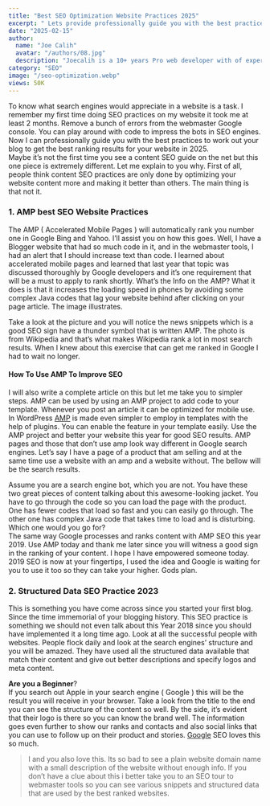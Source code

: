 ```yaml
---
title: "Best SEO Optimization Website Practices 2025"
excerpt: " Lets provide professionally guide you with the best practices to work out your website to get the best ranking results for your website in 2025.  "
date: "2025-02-15"
author:
  name: "Joe Calih"
  avatar: "/authors/08.jpg"
  description: "Joecalih is a 10+ years Pro web developer with of experience in React and Next.js."
category: "SEO"
image: "/seo-optimization.webp"
views: 50K
---
```



To know what search engines would appreciate in a website is a task. I remember my first time doing SEO practices on my website it took me at least 2 months. Remove a bunch of errors from the webmaster Google console. You can play around with code to impress the bots in SEO engines. Now I can professionally guide you with the best practices to work out your blog to get the best ranking results for your website in 2025.  
Maybe it’s not the first time you see a content SEO guide on the net but this one piece is extremely different. Let me explain to you why. First of all, people think content SEO practices are only done by optimizing your website content more and making it better than others. The main thing is that not it.

### 1. AMP best SEO Website Practices

The AMP ( Accelerated Mobile Pages ) will automatically rank you number one in Google Bing and Yahoo. I’ll assist you on how this goes. Well, I have a Blogger website that had so much code in it, and in the webmaster tools, I had an alert that I should increase text than code. I learned about accelerated mobile pages and learned that last year that topic was discussed thoroughly by Google developers and it’s one requirement that will be a must to apply to rank shortly. What’s the Info on the AMP? What it does is that it increases the loading speed in phones by avoiding some complex Java codes that lag your website behind after clicking on your page article. The image illustrates.

Take a look at the picture and you will notice the news snippets which is a good SEO sign have a thunder symbol that is written AMP. The photo is from Wikipedia and that’s what makes Wikipedia rank a lot in most search results. When I knew about this exercise that can get me ranked in Google I had to wait no longer.

#### How To Use AMP To Improve SEO

I will also write a complete article on this but let me take you to simpler steps. AMP can be used by using an AMP project to add code to your template. Whenever you post an article it can be optimized for mobile use. In WordPress [AMP](https://seohuk.com/how-to-add-google-amp-to-blogger-website/) is made even simpler to employ in templates with the help of plugins. You can enable the feature in your template easily. Use the AMP project and better your website this year for good SEO results. AMP pages and those that don’t use amp look way different in Google search engines. Let’s say I have a page of a product that am selling and at the same time use a website with an amp and a website without. The bellow will be the search results.

Assume you are a search engine bot, which you are not. You have these two great pieces of content talking about this awesome-looking jacket. You have to go through the code so you can load the page with the product. One has fewer codes that load so fast and you can easily go through. The other one has complex Java code that takes time to load and is disturbing. Which one would you go for?  
The same way Google processes and ranks content with AMP SEO this year 2019. Use AMP today and thank me later since you will witness a good sign in the ranking of your content. I hope I have empowered someone today. 2019 SEO is now at your fingertips, I used the idea and Google is waiting for you to use it too so they can take your higher. Gods plan.

### 2. Structured Data SEO Practice 2023

This is something you have come across since you started your first blog. Since the time immemorial of your blogging history. This SEO practice is something we should not even talk about this Year 2018 since you should have implemented it a long time ago. Look at all the successful people with websites. People flock daily and look at the search engines’ structure and you will be amazed. They have used all the structured data available that match their content and give out better descriptions and specify logos and meta content.

**Are you a Beginner**?  
If you search out Apple in your search engine ( Google ) this will be the result you will receive in your browser. Take a look from the title to the end you can see the structure of the content so well. By the side, it’s evident that their logo is there so you can know the brand well. The information goes even further to show our ranks and contacts and also social links that you can use to follow up on their product and stories. [Google](https://seohuk.com/how-to-load-google-web-fonts-faster-in-blogger/) SEO loves this so much.

> I and you also love this. Its so bad to see a plain website domain name with a small description of the website without enough info. If you don’t have a clue about this i better take you to an SEO tour to webmaster tools so you can see various snippets and structured data that are used by the best ranked websites.
